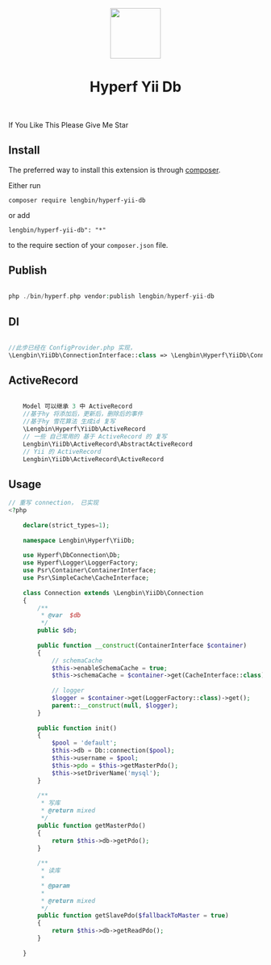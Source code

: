 <p align="center">
    <a href="https://hyperf.io/" target="_blank">
        <img src="https://hyperf.oss-cn-hangzhou.aliyuncs.com/hyperf.png" height="100px">
    </a>
    <h1 align="center">Hyperf Yii Db</h1>
    <br>
</p>

If You Like This Please Give Me Star

Install
------------

The preferred way to install this extension is through [composer](http://getcomposer.org/download/).

Either run

```
composer require lengbin/hyperf-yii-db
```

or add

```
lengbin/hyperf-yii-db": "*"
```
to the require section of your `composer.json` file.



Publish
-------
```php
      
php ./bin/hyperf.php vendor:publish lengbin/hyperf-yii-db

```

DI
-------

```php
      
//此步已经在 ConfigProvider.php 实现， 
\Lengbin\YiiDb\ConnectionInterface::class => \Lengbin\Hyperf\YiiDb\Connection::class

```

ActiveRecord
------------
```php
      
    Model 可以继承 3 中 ActiveRecord
    //基于hy 将添加后，更新后，删除后的事件
    //基于hy 雪花算法 生成id 复写
    \Lengbin\Hyperf\YiiDb\ActiveRecord  
    // 一些 自己常用的 基于 ActiveRecord 的 复写
    Lengbin\YiiDb\ActiveRecord\AbstractActiveRecord
    // Yii 的 ActiveRecord
    Lengbin\YiiDb\ActiveRecord\ActiveRecord

```


Usage
-----
```php
// 重写 connection， 已实现
<?php
    
    declare(strict_types=1);
    
    namespace Lengbin\Hyperf\YiiDb;
    
    use Hyperf\DbConnection\Db;
    use Hyperf\Logger\LoggerFactory;
    use Psr\Container\ContainerInterface;
    use Psr\SimpleCache\CacheInterface;
    
    class Connection extends \Lengbin\YiiDb\Connection
    {
        /**
         * @var  $db
         */
        public $db;
    
        public function __construct(ContainerInterface $container)
        {
            // schemaCache
            $this->enableSchemaCache = true;
            $this->schemaCache = $container->get(CacheInterface::class);
    
            // logger
            $logger = $container->get(LoggerFactory::class)->get();
            parent::__construct(null, $logger);
        }
    
        public function init()
        {
            $pool = 'default';
            $this->db = Db::connection($pool);
            $this->username = $pool;
            $this->pdo = $this->getMasterPdo();
            $this->setDriverName('mysql');
        }
    
        /**
         * 写库
         * @return mixed
         */
        public function getMasterPdo()
        {
            return $this->db->getPdo();
        }
    
        /**
         * 读库
         *
         * @param
         *
         * @return mixed
         */
        public function getSlavePdo($fallbackToMaster = true)
        {
            return $this->db->getReadPdo();
        }
    
    }
```
